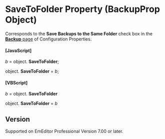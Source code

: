 # SaveToFolder Property (BackupProp Object)

Corresponds to the **Save Backups to the Same Folder** check box in the
[**Backup** page](../../dlg/properties/backup/index) of Configuration Properties.

#### \[JavaScript\]

_b_ = object. **SaveToFolder**;

object. **SaveToFolder** = _b_;

#### \[VBScript\]

_b_ = object. **SaveToFolder**

object. **SaveToFolder** = _b_

## Version

Supported on EmEditor Professional Version 7.00 or later.

